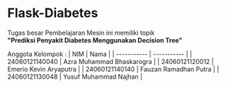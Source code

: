 # Flask-Diabetes
Tugas besar Pembelajaran Mesin ini memiliki topik  
**"Prediksi Penyakit Diabetes Menggunakan Decision Tree"**

Anggota Kelompok :
| NIM      | Nama |
| ----------- | ----------- |
| 24060121140040 | Azra Muhammad Bhaskarogra |
| 24060121120012 | Emerio Kevin Aryaputra |
| 24060121140140 | Fauzan Ramadhan Putra |
| 24060121130048 | Yusuf Muhammad Najhan |
